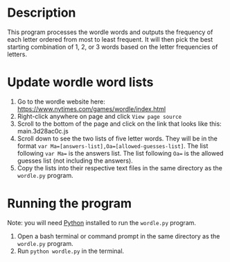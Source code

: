 # Description

This program processes the wordle words and outputs the frequency of each letter ordered from most to least frequent. It will then pick the best starting combination of 1, 2, or 3 words based on the letter frequencies of letters.

# Update wordle word lists

1. Go to the wordle website here: https://www.nytimes.com/games/wordle/index.html
2. Right-click anywhere on page and click `View page source`
3. Scroll to the bottom of the page and click on the link that looks like this: main.3d28ac0c.js
4. Scroll down to see the two lists of five letter words. They will be in the format `var Ma=[answers-list],Oa=[allowed-guesses-list]`. The list following `var Ma=` is the answers list. The list following `Oa=` is the allowed guesses list (not including the answers).
5. Copy the lists into their respective text files in the same directory as the `wordle.py` program.

# Running the program

Note: you will need [Python](https://www.python.org/) installed to run the `wordle.py` program.

1. Open a bash terminal or command prompt in the same directory as the `wordle.py` program.
2. Run `python wordle.py` in the terminal.
